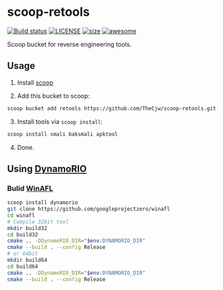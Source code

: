 # scoop-retools 

[![Build status](https://img.shields.io/appveyor/ci/TheCjw/scoop-retools/master.svg?style=flat-square&label=AppVeyor&logo=appveyor)](https://ci.appveyor.com/project/TheCjw/scoop-retools) [![LICENSE](https://img.shields.io/github/license/TheCjw/scoop-retools.svg?style=flat-square)](https://github.com/TheCjw/scoop-retools/blob/master/LICENSE) [![size](https://img.shields.io/github/repo-size/thecjw/scoop-retools.svg?style=flat-square)](https://github.com/TheCjw/scoop-retools) [![awesome](https://awesome.re/badge-flat.svg)](https://github.com/scoopinstaller/awesome-scoop)

Scoop bucket for reverse engineering tools.

## Usage

1. Install [scoop](https://github.com/lukesampson/scoop)

2. Add this bucket to scoop:
```bash
scoop bucket add retools https://github.com/TheCjw/scoop-retools.git
```
3. Install tools via `scoop install`:
```bash
scoop install smali baksmali apktool
```
4. Done.

## Using [DynamoRIO](https://www.dynamorio.org/)

### Bulid [WinAFL](https://github.com/googleprojectzero/winafl)

```bash
scoop install dynamorio
git clone https://github.com/googleprojectzero/winafl
cd winafl
# Compile 32bit tool
mkdir build32
cd build32
cmake .. -DDynamoRIO_DIR="$env:DYNAMORIO_DIR"
cmake --build . --config Release
# or 64bit
mkdir build64
cd build64
cmake .. -DDynamoRIO_DIR="$env:DYNAMORIO_DIR"
cmake --build . --config Release
```